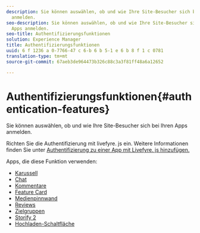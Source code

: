 ```yaml
---
description: Sie können auswählen, ob und wie Ihre Site-Besucher sich bei Ihren Apps
  anmelden.
seo-description: Sie können auswählen, ob und wie Ihre Site-Besucher sich bei Ihren
  Apps anmelden.
seo-title: Authentifizierungsfunktionen
solution: Experience Manager
title: Authentifizierungsfunktionen
uuid: 6 f 1236 a 0-7766-47 c 6-b 6 b 5-1 e 6 b 8 f 1 c 0781
translation-type: tm+mt
source-git-commit: 67aeb3de964473b326c88c3a3f81ff48a6a12652

---
```



# Authentifizierungsfunktionen{#authentication-features}

Sie können auswählen, ob und wie Ihre Site-Besucher sich bei Ihren Apps anmelden.

Richten Sie die Authentifizierung mit livefyre. js ein. Weitere Informationen finden Sie unter [Authentifizierung zu einer App mit Livefyre. js hinzufügen.](/help/implementation/c-getting-started/c-implementation-process/c-using-livefyre.js-to-create-customize-and-use-apps-on-your-site.md)

Apps, die diese Funktion verwenden:

* [Karussell](../c-about-apps/c-carousel-app/c-carousel-app.md#c_carousel_app)
* [Chat](../c-about-apps/c-chat-app/c-chat-app.md#c_chat_app)
* [Kommentare](/help/using/c-about-apps/c-comments/c-comments.md)
* [Feature Card](../c-about-apps/c-feature-card-app/c-feature-card-app.md#c_feature_card_app)
* [Medienpinnwand](../c-about-apps/c-media-wall-app/c-media-wall-app.md#c_media_wall_app)
* [Reviews](../c-about-apps/c-reviews-app/c-reviews-app.md#c_reviews_app)
* [Zielgruppen](../c-about-apps/c-sidenotes-app/c-sidenotes-app.md#c_sidenotes_app)
* [Storify 2](../c-about-apps/c-storify2/c-storify2.md#c_storify2)
* [Hochladen-Schaltfläche](../c-about-apps/c-upload-button-app/c-upload-button-app.md#c_upload_button_app)

